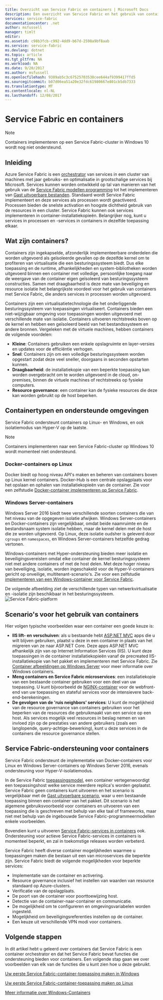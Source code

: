 ```yaml
---
title: Overzicht van Service Fabric en containers | Microsoft Docs
description: Een overzicht van Service Fabric en het gebruik van containers microservice toepassingen implementeren. In dit artikel biedt een overzicht van hoe de containers kunnen worden gebruikt en de beschikbare functies in Service Fabric.
services: service-fabric
documentationcenter: .net
author: msfussell
manager: timlt
editor: 
ms.assetid: c98b3fcb-c992-4dd9-b67d-2598a9bf8aab
ms.service: service-fabric
ms.devlang: dotnet
ms.topic: article
ms.tgt_pltfrm: NA
ms.workload: NA
ms.date: 9/20/2017
ms.author: msfussell
ms.openlocfilehash: 9389ab5c3c67525703538cee644af9399417ffd5
ms.sourcegitcommit: b07d06ea51a20e32fdc61980667e801cb5db7333
ms.translationtype: MT
ms.contentlocale: nl-NL
ms.lasthandoff: 12/08/2017
---
```

# <a name="service-fabric-and-containers"></a>Service Fabric en containers
> [!NOTE]
> Containers implementeren op een Service Fabric-cluster in Windows 10 wordt nog niet ondersteund. 
>   

## <a name="introduction"></a>Inleiding
Azure Service Fabric is een [orchestrator](service-fabric-cluster-resource-manager-introduction.md) van services in een cluster van machines met jaar gebruiks- en optimalisatie in grootschalige services bij Microsoft. Services kunnen worden ontwikkeld op tal van manieren van het gebruik van de [Service Fabric modellen programming](service-fabric-choose-framework.md) tot het implementeren van [Gast uitvoerbare bestanden](service-fabric-deploy-existing-app.md). Standaard wordt Service Fabric implementeert en deze services als processen wordt geactiveerd. Processen bieden de snelste activation en hoogste dichtheid gebruik van de resources in een cluster. Service Fabric kunnen ook services implementeren in container-installatiekopieën. Belangrijker nog, kunt u services in processen en -services in containers in dezelfde toepassing elkaar.   

## <a name="what-are-containers"></a>Wat zijn containers?
Containers zijn ingekapselde, afzonderlijk implementeerbare onderdelen die worden uitgevoerd als geïsoleerde gevallen op de dezelfde kernel om te profiteren van virtualisatie die een besturingssysteem biedt. Dus elke toepassing en de runtime, afhankelijkheden en system-bibliotheken worden uitgevoerd binnen een container met volledige, persoonlijke toegang naar de weergave van de container eigen geïsoleerd van besturingssysteem constructies. Samen met draagbaarheid is deze mate van beveiliging en resource isolatie het belangrijkste voordeel voor het gebruik van containers met Service Fabric, die anders services in processen worden uitgevoerd.

Containers zijn een virtualisatietechnologie die het onderliggende besturingssysteem van toepassingen virtualiseert. Containers bieden een niet-wijzigbaar omgeving voor toepassingen worden uitgevoerd met verschillende mate van isolatie. Containers uitvoeren rechtstreeks boven op de kernel en hebben een geïsoleerd beeld van het bestandssysteem en andere bronnen. Vergeleken met de virtuele machines, hebben containers de volgende voordelen:

* **Kleine**: Containers gebruiken een enkele opslagruimte en layer-versies en updates voor de efficiëntie verhogen.
* **Snel**: Containers zijn om een volledige besturingssysteem worden opgestart zodat deze veel sneller, doorgaans in seconden opstarten kunnen.
* **Draagbaarheid**: de installatiekopie van een beperkte toepassing kan worden overgebracht om te worden uitgevoerd in de cloud, on-premises, binnen de virtuele machines of rechtstreeks op fysieke computers.
* **Resource governance**: een container kan de fysieke resources die deze kan worden gebruikt op de host beperken.

## <a name="container-types-and-supported-environments"></a>Containertypen en ondersteunde omgevingen
Service Fabric ondersteunt containers op Linux- en Windows, en ook isolatiemodus van Hyper-V op de laatste. 

> [!NOTE]
> Containers implementeren naar een Service Fabric-cluster op Windows 10 wordt momenteel niet ondersteund. 
> 

### <a name="docker-containers-on-linux"></a>Docker-containers op Linux
Docker biedt op hoog niveau API's maken en beheren van containers boven op Linux kernel containers. Docker-Hub is een centrale opslagplaats voor het opslaan en ophalen van installatiekopieën van de container.
Zie voor een zelfstudie [Docker-container implementeren op Service Fabric](service-fabric-get-started-containers-linux.md).

### <a name="windows-server-containers"></a>Windows Server-containers
Windows Server 2016 biedt twee verschillende soorten containers die van het niveau van de opgegeven isolatie afwijken. Windows Server-containers en Docker-containers zijn vergelijkbaar, omdat beide naamruimte en de bestandsnaam system isolatie hebben, maar de kernel delen met de host die ze worden uitgevoerd. Op Linux, deze isolatie oudsher is geleverd door `cgroups` en `namespaces`, en Windows Server-containers hetzelfde gedrag vertonen.

Windows-containers met Hyper-ondersteuning bieden meer isolatie en beveiligingsvereisten omdat elke container de kernel besturingssysteem niet met andere containers of met de host delen. Met deze hoger niveau van beveiliging, isolatie, worden ingeschakeld voor de Hyper-V-containers gericht op onveilige, multitenant-scenario's.
Zie voor een zelfstudie [implementeren van een Windows-container voor Service Fabric](service-fabric-get-started-containers.md).

De volgende afbeelding ziet de verschillende typen van netwerkvirtualisatie en -isolatie zijn beschikbaar in het besturingssysteem.
![Service Fabric-platform][Image1]

## <a name="scenarios-for-using-containers"></a>Scenario's voor het gebruik van containers
Hier volgen typische voorbeelden waar een container een goede keuze is:

* **IIS lift- en verschuiven**: als u bestaande hebt [ASP.NET MVC](https://www.asp.net/mvc) apps die u wilt blijven gebruiken, plaatst u deze in een container in plaats van het migreren van ze naar ASP.NET Core. Deze apps ASP.NET MVC afhankelijk zijn van op Internet Information Services (IIS). U kunt deze toepassingen in de container installatiekopieën vanaf de precreated IIS-installatiekopie van het pakket en implementeren met Service Fabric. Zie [Container afbeeldingen op Windows Server](https://docs.microsoft.com/virtualization/windowscontainers/quick-start/quick-start-windows-server) voor meer informatie over Windows containers.
* **Meng containers en Service Fabric microservices**: een installatiekopie van een bestaande container gebruiken voor een deel van uw toepassing. U kunt bijvoorbeeld de [NGINX-container](https://hub.docker.com/_/nginx/) voor de webfront-end van uw toepassing en stateful services voor de intensievere back-end-berekeningen.
* **De gevolgen van de 'ruis neighbors' services**: U kunt de mogelijkheid van de resource governance van containers gebruiken voor het beperken van de resources die gebruikmaakt van een service op een host. Als services mogelijk veel resources in beslag nemen en van invloed zijn op de prestaties van andere gebruikers (zoals een langlopende, query-achtige-bewerking), kunt u deze services in de containers die resource governance stellen.

## <a name="service-fabric-support-for-containers"></a>Service Fabric-ondersteuning voor containers
Service Fabric ondersteunt de implementatie van Docker-containers voor Linux en Windows Server-containers op Windows Server 2016, evenals ondersteuning voor Hyper-V-isolatiemodus. 

In de Service Fabric [toepassingsmodel](service-fabric-application-model.md), een container vertegenwoordigt een toepassingshost welke service meerdere replica's worden geplaatst. Service Fabric geen containers kunt uitvoeren en het scenario is vergelijkbaar met de [Gast uitvoerbare scenario](service-fabric-deploy-existing-app.md), waar u een bestaande toepassing binnen een container van het pakket. Dit scenario is het algemene gebruiksvoorbeeld voor containers en uitvoeren van een toepassing die is geschreven met behulp van elke taal of frameworks, maar niet met behulp van de ingebouwde Service Fabric-programmeermodellen enkele voorbeelden.

Bovendien kunt u uitvoeren [Service Fabric-services in containers](service-fabric-services-inside-containers.md) ook. Ondersteuning voor actieve Service Fabric-services in containers is momenteel beperkt, en zal in toekomstige releases worden verbeterd.

Service Fabric heeft diverse container mogelijkheden waarmee u toepassingen maken die bestaan uit een van microservices die beperkte zijn. Service Fabric biedt de volgende mogelijkheden voor beperkte services:

* Implementatie van de container en activering.
* Resource governance inclusief het instellen van waarden van resource standaard op Azure-clusters.
* Verificatie van de opslagplaats.
* De poort van de container voor poorttoewijzing host.
* Detectie van de container-naar-container en communicatie.
* De mogelijkheid om te configureren en omgevingsvariabelen worden ingesteld.
* Mogelijkheid om beveiligingsreferenties instellen op de container.
* Een keuze uit verschillende VPN modi voor containers.

## <a name="next-steps"></a>Volgende stappen
In dit artikel hebt u geleerd over containers dat Service Fabric is een container orchestrator en dat het Service Fabric bevat functies die ondersteuning bieden voor containers. Een volgende stap gaan we over voorbeelden van elk van de functies die u kunt zien hoe u deze gebruikt.

[Uw eerste Service Fabric-container-toepassing maken in Windows](service-fabric-get-started-containers.md)

[Uw eerste Service Fabric-container-toepassing maken op Linux](service-fabric-get-started-containers-linux.md)

[Meer informatie over Windows-Containers](https://docs.microsoft.com/virtualization/windowscontainers/about/)

[Image1]: media/service-fabric-containers/Service-Fabric-Types-of-Isolation.png
